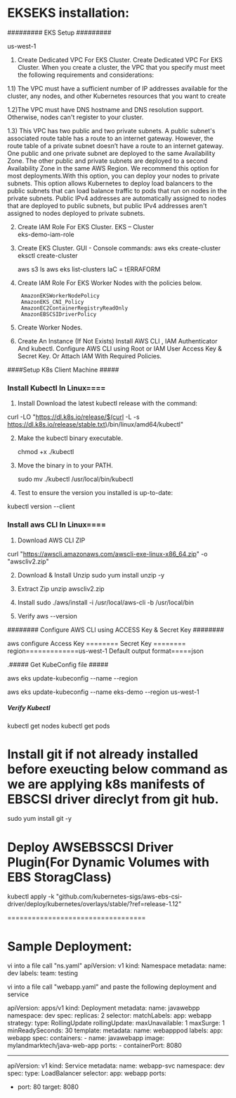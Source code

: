 # EKSEKS installation:
#########
EKS Setup
#########

   us-west-1  

1) Create Dedicated VPC For EKS Cluster. Create Dedicated VPC For EKS Cluster. When you create a cluster, the VPC that you specify must meet the following requirements and considerations:
    
1.1) The VPC must have a sufficient number of IP addresses available for the cluster, any nodes, and other Kubernetes resources that you want to create

1.2)The VPC must have DNS hostname and DNS resolution support. Otherwise, nodes can't register to your cluster.

1.3) This VPC has two public and two private subnets. A public subnet's associated route table has a route to an internet gateway. However, the route table of a private subnet doesn’t have a route to an internet gateway. One public and one private subnet are deployed to the same Availability Zone. The other public and private subnets are deployed to a second Availability Zone in the same AWS Region. We recommend this option for most deployments.With this option, you can deploy your nodes to private subnets. This option allows Kubernetes to deploy load balancers to the public subnets that can load balance traffic to pods that run on nodes in the private subnets. Public IPv4 addresses are automatically assigned to nodes that are deployed to public subnets, but public IPv4 addresses aren't assigned to nodes deployed to private subnets.

     
2) Create IAM Role For EKS Cluster.
      EKS – Cluster   
      eks-demo-iam-role

3) Create EKS Cluster.
   GUI - Console
  commands:
      aws eks create-cluster  
      eksctl create-cluster 

      aws s3 ls 
      aws eks list-clusters 
  IaC = tERRAFORM

4) Create IAM Role For EKS Worker Nodes with the policies below.
    
        AmazonEKSWorkerNodePolicy
        AmazonEKS_CNI_Policy
        AmazonEC2ContainerRegistryReadOnly
        AmazonEBSCSIDriverPolicy 

5) Create Worker Nodes.


6) Create An Instance (If Not Exists) Install AWS CLI , IAM Authenticator And kubectl. Configure AWS CLI using Root or IAM User Access Key & Secret Key. Or Attach IAM With Required       Policies.


####Setup K8s Client Machine #####

### Install Kubectl In Linux====

1) Install Download the latest kubectl release with the command:

curl -LO "https://dl.k8s.io/release/$(curl -L -s https://dl.k8s.io/release/stable.txt)/bin/linux/amd64/kubectl"



2) Make the kubectl binary executable. 

     chmod +x ./kubectl
   
3) Move the binary in to your PATH.

      sudo mv ./kubectl /usr/local/bin/kubectl
4) Test to ensure the version you installed is up-to-date:

kubectl version --client   


### Install aws CLI In Linux====

1) Download AWS CLI ZIP
    
  curl "https://awscli.amazonaws.com/awscli-exe-linux-x86_64.zip" -o "awscliv2.zip"

2) Download & Install Unzip
    sudo yum install unzip -y

3) Extract Zip 
    unzip awscliv2.zip
  
4) Install
  sudo ./aws/install -i /usr/local/aws-cli -b /usr/local/bin
  
5) Verify
  aws --version 
  
  
######## Configure AWS CLI using ACCESS Key & Secret Key ########

aws configure
  Access Key ========
  Secret Key ========
  region=============us-west-1
  Default output format=====json

.##### Get KubeConfig file #####

aws eks update-kubeconfig --name <ClusterName> --region <RegionName> 

aws eks update-kubeconfig --name eks-demo --region us-west-1 

##### Verify Kubectl #####
kubectl get nodes
kubectl get pods


# Install git if not already installed before exeucting below command as we are applying k8s manifests of EBSCSI driver direclyt from git hub.

sudo yum install git -y 


Deploy AWSEBSSCSI Driver Plugin(For Dynamic Volumes with EBS StoragClass)
=========================================================================
kubectl apply -k "github.com/kubernetes-sigs/aws-ebs-csi-driver/deploy/kubernetes/overlays/stable/?ref=release-1.12"

==================================  

Sample Deployment:
=================== 

vi into a file call "ns.yaml"
apiVersion: v1
kind: Namespace
metadata:
  name: dev
  labels:
    team: testing



vi into a file call "webapp.yaml" and paste the following deployment and service

apiVersion: apps/v1
kind: Deployment
metadata:
  name: javawebpp
  namespace: dev
spec:
  replicas: 2
  selector:
    matchLabels:
      app: webapp
  strategy:
    type: RollingUpdate
    rollingUpdate:
      maxUnavailable: 1
      maxSurge: 1
  minReadySeconds: 30
  template:
    metadata:
      name: webapppod
      labels:
        app: webapp
    spec:
      containers:
      - name: javawebapp
        image: mylandmarktech/java-web-app
        ports:
        - containerPort: 8080

---
apiVersion: v1
kind: Service
metadata:
  name: webapp-svc
  namespace: dev
spec:
  type: LoadBalancer
  selector:
    app: webapp
  ports:
  - port: 80
    target: 8080




